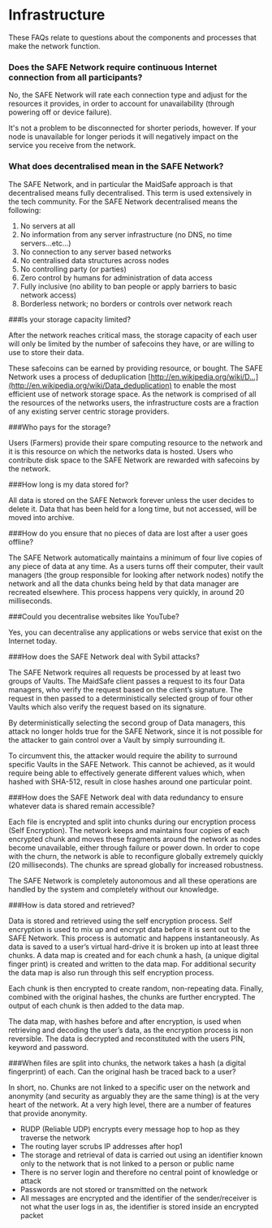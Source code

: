 # Infrastructure

These FAQs relate to questions about the components and processes that make the network function.


### Does the SAFE Network require continuous Internet connection from all participants?

No, the SAFE Network will rate each connection type and adjust for the resources it provides, in order to account for unavailability (through powering off or device failure).

It's not a problem to be disconnected for shorter periods, however. If your node is unavailable for longer periods it will negatively impact on the service you receive from the network.

### What does decentralised mean in the SAFE Network?

The SAFE Network, and in particular the MaidSafe approach is that decentralised means fully decentralised. This term is used extensively in the tech community. For the SAFE Network decentralised means the following:

1. No servers at all
2. No information from any server infrastructure (no DNS, no time servers...etc...)
3. No connection to any server based networks
4. No centralised data structures across nodes
5. No controlling party (or parties)
6. Zero control by humans for administration of data access
6. Fully inclusive (no ability to ban people or apply barriers to basic network access)
7. Borderless network; no borders or controls over network reach

###Is your storage capacity limited?

After the network reaches critical mass, the storage capacity of each user will only be limited by the number of safecoins they have, or are willing to use to store their data.

These safecoins can be earned by providing resource, or bought. The SAFE Network uses a process of deduplication [http://en.wikipedia.org/wiki/D...](http://en.wikipedia.org/wiki/Data_deduplication) to enable the most efficient use of network storage space. As the network is comprised of all the resources of the networks users, the infrastructure costs are a fraction of any existing server centric storage providers.


###Who pays for the storage?

Users (Farmers) provide their spare computing resource to the network and it is this resource on which the networks data is hosted. Users who contribute disk space to the SAFE Network are rewarded with safecoins by the network.

###How long is my data stored for?

All data is stored on the SAFE Network forever unless the user decides to delete it. Data that has been held for a long time, but not accessed, will be moved into archive.

###How do you ensure that no pieces of data are lost after a user goes offline?

The SAFE Network automatically maintains a minimum of four live copies of any piece of data at any time. As a users turns off their computer, their vault managers (the group responsible for looking after network nodes) notify the network and all the data chunks being held by that data manager are recreated elsewhere. This process happens very quickly, in around 20 milliseconds.

###Could you decentralise websites like YouTube?

Yes, you can decentralise any applications or webs service that exist on the Internet today.


###How does the SAFE Network deal with Sybil attacks?

The SAFE Network requires all requests be processed by at least two groups of Vaults.
The MaidSafe client passes a request to its four Data managers, who verify the request based on the client’s signature. The request in then passed to a deterministically selected group of four other Vaults which also verify the request based on its signature.

By deterministically selecting the second group of Data managers, this attack no longer holds true for the SAFE Network, since it is not possible for the attacker to gain control over a Vault by simply surrounding it.

To circumvent this, the attacker would require the ability to surround specific Vaults in the SAFE Network. This cannot be achieved, as it would require being able to effectively generate different values which, when hashed with SHA-512, result in close hashes around one particular point.

###How does the SAFE Network deal with data redundancy to ensure whatever data is shared remain accessible?

Each file is encrypted and split into chunks during our encryption process (Self Encryption). The network keeps and maintains four copies of each encrypted chunk and moves these fragments around the network as nodes become unavailable, either through failure or power down. In order to cope with the churn, the network is able to reconfigure globally extremely quickly (20 milliseconds). The chunks are spread globally for increased robustness.

The SAFE Network is completely autonomous and all these operations are handled by the system and completely without our knowledge.


###How is data stored and retrieved?

Data is stored and retrieved using the self encryption process. Self encryption is used to mix up and encrypt data before it is sent out to the SAFE Network. This process is automatic and happens instantaneously. As data is saved to a user’s virtual hard-drive it is broken up into at least three chunks. A data map is created and for each chunk a hash, (a unique digital finger print) is created and written to the data map. For additional security the data map is also run through this self encryption process.

Each chunk is then encrypted to create random, non-repeating data. Finally, combined with the original hashes, the chunks are further encrypted. The output of each chunk is then added to the data map.

The data map, with hashes before and after encryption, is used when retrieving and decoding the user’s data, as the encryption process is non reversible. The data is decrypted and reconstituted with the users PIN, keyword and password.

###When files are split into chunks, the network takes a hash (a digital fingerprint) of each. Can the original hash be traced back to a user?

In short, no. Chunks are not linked to a specific user on the network and anonymity (and security as arguably they are the same thing) is at the very heart of the network. At a very high level, there are a number of features that provide anonymity.

* RUDP (Reliable UDP) encrypts every message hop to hop as they traverse the network
* The routing layer scrubs IP addresses after hop1
* The storage and retrieval of data is carried out using an identifier known only to the network that is not linked to a person or public name
* There is no server login and therefore no central point of knowledge or attack
* Passwords are not stored or transmitted on the network
* All messages are encrypted and the identifier of the sender/receiver is not what the user logs in as, the identifier is stored inside an encrypted packet


